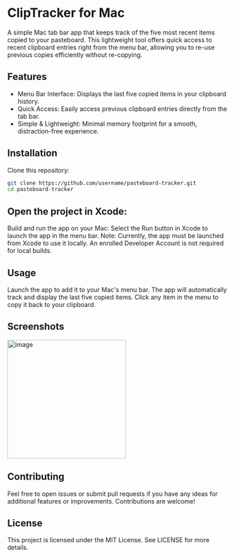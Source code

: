 # ClipTracker for Mac

A simple Mac tab bar app that keeps track of the five most recent items copied to your pasteboard. This lightweight tool offers quick access to recent clipboard entries right from the menu bar, allowing you to re-use previous copies efficiently without re-copying.

## Features

- Menu Bar Interface: Displays the last five copied items in your clipboard history.
- Quick Access: Easily access previous clipboard entries directly from the tab bar.
- Simple & Lightweight: Minimal memory footprint for a smooth, distraction-free experience.

## Installation

Clone this repository:

```bash
git clone https://github.com/username/pasteboard-tracker.git
cd pasteboard-tracker
```

## Open the project in Xcode:

Build and run the app on your Mac:
Select the Run button in Xcode to launch the app in the menu bar.
Note: Currently, the app must be launched from Xcode to use it locally. An enrolled Developer Account is not required for local builds.

## Usage

Launch the app to add it to your Mac's menu bar.
The app will automatically track and display the last five copied items.
Click any item in the menu to copy it back to your clipboard.

## Screenshots

<img width="270" alt="image" src="https://github.com/user-attachments/assets/505409ab-f0b6-4c22-98d3-4788db09918b">

## Contributing

Feel free to open issues or submit pull requests if you have any ideas for additional features or improvements. Contributions are welcome!

## License

This project is licensed under the MIT License. See LICENSE for more details.
